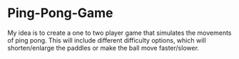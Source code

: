 # Ping-Pong-Game
My idea is to create a one to two player game that simulates the movements of ping pong. This will include different difficulty options, which will shorten/enlarge the paddles or make the ball move faster/slower.
